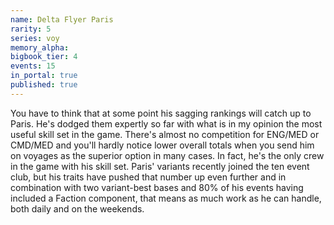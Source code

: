 ```yaml
---
name: Delta Flyer Paris
rarity: 5
series: voy
memory_alpha:
bigbook_tier: 4
events: 15
in_portal: true
published: true
---
```


You have to think that at some point his sagging rankings will catch up to Paris. He's dodged them expertly so far with what is in my opinion the most useful skill set in the game. There's almost no competition for ENG/MED or CMD/MED and you'll hardly notice lower overall totals when you send him on voyages as the superior option in many cases. In fact, he's the only crew in the game with his skill set. Paris' variants recently joined the ten event club, but his traits have pushed that number up even further and in combination with two variant-best bases and 80% of his events having included a Faction component, that means as much work as he can handle, both daily and on the weekends.
